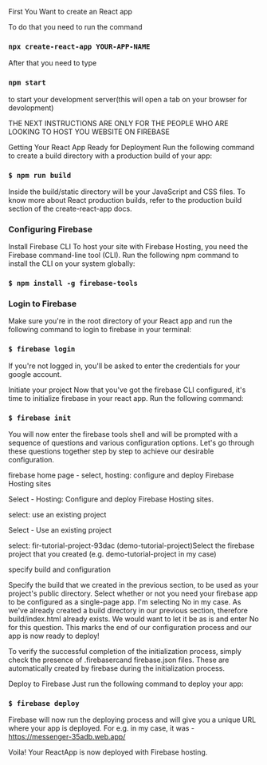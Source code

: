 First You Want to create an React app

 To do that you need to run the command 
 ### `npx create-react-app YOUR-APP-NAME`
 
After that you need to type 
### `npm start` 
to start your development server(this will open a tab on your browser for devolopment)

THE NEXT INSTRUCTIONS ARE ONLY FOR THE PEOPLE WHO ARE LOOKING TO HOST YOU WEBSITE ON FIREBASE

Getting Your React App Ready for Deployment 
Run the following command to create a build directory with a production build of your app:

### `$ npm run build`

Inside the build/static directory will be your JavaScript and CSS files. To know more about React production builds, refer to the production build section of the create-react-app docs.

### Configuring Firebase
Install Firebase CLI
To host your site with Firebase Hosting, you need the Firebase command-line tool (CLI). Run the following npm command to install the CLI on your system globally:

### `$ npm install -g firebase-tools`

### Login to Firebase
Make sure you're in the root directory of your React app and run the following command to login to firebase in your terminal:

### `$ firebase login`

If you're not logged in, you'll be asked to enter the credentials for your google account.

Initiate your project
Now that you've got the firebase CLI configured, it's time to initialize firebase in your react app. Run the following command:

### `$ firebase init`

You will now enter the firebase tools shell and will be prompted with a sequence of questions and various configuration options. Let's go through these questions together step by step to achieve our desirable configuration.

firebase home page - select, hosting: configure and deploy Firebase Hosting sites

Select - Hosting: Configure and deploy Firebase Hosting sites.

select: use an existing project

Select - Use an existing project

select: fir-tutorial-project-93dac (demo-tutorial-project)Select the firebase project that you created (e.g. demo-tutorial-project in my case)

specify build and configuration

Specify the build that we created in the previous section, to be used as your project's public directory.
Select whether or not you need your firebase app to be configured as a single-page app. I'm selecting No in my case.
As we've already created a build directory in our previous section, therefore build/index.html already exists. We would want to let it be as is and enter No for this question.
This marks the end of our configuration process and our app is now ready to deploy!

To verify the successful completion of the initialization process, simply check the presence of .firebasercand firebase.json files. These are automatically created by firebase during the initialization process.

Deploy to Firebase
Just run the following command to deploy your app:

### `$ firebase deploy`

Firebase will now run the deploying process and will give you a unique URL where your app is deployed. For e.g. in my case, it was - https://messenger-35adb.web.app/

Voila! Your ReactApp is now deployed with Firebase hosting.

